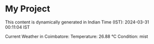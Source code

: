 # My Project

This content is dynamically generated in Indian Time (IST): 2024-03-31 00:11:04 IST


Current Weather in Coimbatore:
Temperature: 26.88 °C
Condition: mist
